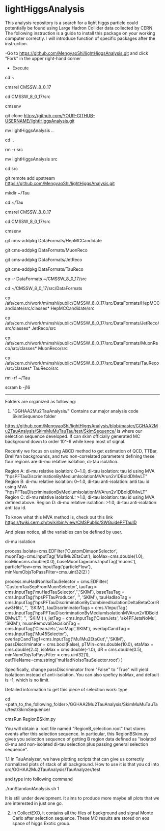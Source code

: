 # lightHiggsAnalysis

This analysis repository is a search for a light higgs particle could potentially be found using Large Hadron Collider data collected by CERN. The following instruction is a guide to install this package on your working computer correctly. I will introduce function of specific packages after the instruction.

-Go to https://github.com/MengyaoShi/lightHiggsAnalysis.git and click "Fork" in the upper right-hand corner

- Execute

cd ~

cmsrel CMSSW_8_0_17

cd CMSSW_8_0_17/src

cmsenv

git clone https://github.com/YOUR-GITHUB-USERNAME/lightHiggsAnalysis.git

mv lightHiggsAnalysis ..

cd ..

rm -r src

mv lightHiggsAnalysis src

cd src

git remote add upstream https://github.com/MengyaoShi/lightHiggsAnalysis.git

mkdir ~/Tau

cd ~/Tau

cmsrel CMSSW_8_0_17

cd CMSSW_8_0_17/src

cmsenv

git cms-addpkg DataFormats/HepMCCandidate

git cms-addpkg DataFormats/MuonReco

git cms-addpkg DataFormats/JetReco

git cms-addpkg DataFormats/TauReco

cp -r DataFormats ~/CMSSW_8_0_17/src

cd ~/CMSSW_8_0_17/src/DataFormats

cp /afs/cern.ch/work/m/mshi/public/CMSSW_8_0_17/src/DataFormats/HepMCCandidate/src/classes* HepMCCandidate/src

cp /afs/cern.ch/work/m/mshi/public/CMSSW_8_0_17/src/DataFormats/JetReco/src/classes* JetReco/src

cp /afs/cern.ch/work/m/mshi/public/CMSSW_8_0_17/src/DataFormats/MuonReco/src/classes* MuonReco/src

cp /afs/cern.ch/work/m/mshi/public/CMSSW_8_0_17/src/DataFormats/TauReco/src/classes* TauReco/src


rm -rf ~/Tau

scram b -j16

***********************************************************************

Folders are organized as following: 
1. "GGHAA2Mu2TauAnalysis/" Contains our major analysis code 
SkimSequence folder

https://github.com/MengyaoShi/lightHiggsAnalysis/blob/master/GGHAA2Mu2TauAnalysis/SkimMuMuTauTau/test/SkimSequence/ is where our selection sequence developed. If can skim officially generated MC background down to order 10^-6 while keep most of signal.    

Recently we focus on using ABCD method to get estimation of QCD, TTBar, DrellYan backgrounds, and two non-correlated parameters defining these four regions are di-mu relative isolation, di-tau isolation. 

Region A: di-mu relative isolation: 0~1.0, di-tau isolation: tau id using MVA "hpsPFTauDiscriminationByMediumIsolationMVArun2v1DBoldDMwLT"
Region B: di-mu relative isolation: 0~1.0, di-tau anti-isolation: anti tau id using MVA "hpsPFTauDiscriminationByMediumIsolationMVArun2v1DBoldDMwLT"
Region C: di-mu relative isolationL: >1.0, di-tau isolation: tau id using MVA defined above.
Region D: di-mu relative isolation: >1.0, di-tau anti-isolation: anti tau id.

To know what this MVA method is, check out this link https://twiki.cern.ch/twiki/bin/view/CMSPublic/SWGuidePFTauID

And pleas notice, all the variables can be defined by user. 

di-mu isolation

process.Isolate=cms.EDFilter('CustomDimuonSelector',
                                muonTag=cms.InputTag('Mu1Mu2EtaCut'),
                                isoMax=cms.double(1.0),
                                isoMin=cms.double(0.0),
                                baseMuonTag=cms.InputTag('muons'),
                                particleFlow=cms.InputTag('particleFlow'),
                                minNumObjsToPassFilter=cms.uint32(2)
)

process.muHadNonIsoTauSelector = cms.EDFilter(
    'CustomTauSepFromMuonSelector',
    tauTag = cms.InputTag('muHadTauSelector','','SKIM'),
    baseTauTag = cms.InputTag('hpsPFTauProducer', '', 'SKIM'),
    tauHadIsoTag = cms.InputTag('hpsPFTauDiscriminationByCombinedIsolationDeltaBetaCorrRaw3Hits', '',
                                'SKIM'),
    tauDiscriminatorTags = cms.VInputTag(
    cms.InputTag('hpsPFTauDiscriminationByMediumIsolationMVArun2v1DBoldDMwLT', '', 'SKIM')
    ),
    jetTag = cms.InputTag('CleanJets', 'ak4PFJetsNoMu', 'SKIM'),
    muonRemovalDecisionTag = cms.InputTag('CleanJets','valMap','SKIM'),
    overlapCandTag = cms.InputTag('Mu45Selector'),
    overlapCandTag1=cms.InputTag('Mu1Mu2EtaCut','','SKIM'),
    passDiscriminator = cms.bool(False),
    pTMin=cms.double(10.0),
    etaMax = cms.double(2.4),
    isoMax = cms.double(-1.0),
    dR = cms.double(0.5),
    minNumObjsToPassFilter = cms.uint32(1),
    outFileName=cms.string('muHadNoIsoTauSelector.root')
)

Specifically, change passDiscriminator from "False" to "True" will yield isolatioon instead of anti-isolation. You can also speficy isoMax, and default is -1, which is no limit.



Detailed information to get this piece of selection work: type

cd <path_to_the_following_folder>/GGHAA2Mu2TauAnalysis/SkimMuMuTauTau/test/SkimSequence/

cmsRun RegionBSkim.py

You will obtain a .root file named "RegionB_selection.root" that stores events after this selection sequence. In particular, this RegionBSkim.py gives you selection sequence of getting B region data defined as "isolated di-mu and non-isolated di-tau selection plus passing general selection sequence".

1.1 In TauAnalyzer, we have plotting scripts that can give us correctly normalized plots of stack of all background. How to use it is that you cd into src/GGHAA2Mu2TauAnalysis/TauAnalyzer/test

and type into following command

 ./runStandardAnalysis.sh 1

It is still under development. It aims to produce more maybe all plots that we are interested in just one go.  

2. in CollectEXO, it contains all the files of background and signal Monte Carlo after selection sequence. These MC results are stored on eos space of higgs Exotic group.





